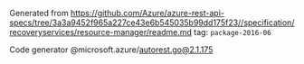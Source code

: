 Generated from https://github.com/Azure/azure-rest-api-specs/tree/3a3a9452f965a227ce43e6b545035b99dd175f23//specification/recoveryservices/resource-manager/readme.md tag: `package-2016-06`

Code generator @microsoft.azure/autorest.go@2.1.175


